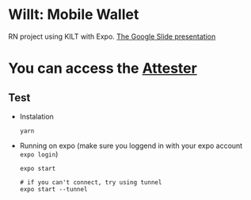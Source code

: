 # Willt: Mobile Wallet

RN project using KILT with Expo.
[The Google Slide presentation](https://docs.google.com/presentation/d/1CE1cUaZrhcR6Rn8CNNq6eCEF_dSBy5L3BXkR80PbTkQ/edit?usp=sharing)

# You can access the [Attester](https://github.com/bm777/wilt-attester.git)


## Test

- Instalation
    ```
    yarn
    ```

- Running on expo (make sure you loggend in with your expo account `expo login`)
    ```
    expo start
    
    # if you can't connect, try using tunnel
    expo start --tunnel
    ```
